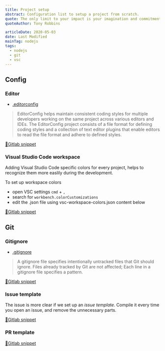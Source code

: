 ```yaml
---
title: Project setup
abstract: Configuration list to setup a project from scratch.
quote: The only limit to your impact is your imagination and commitment.
quoteAuthor: Tony Robbins

articleDate: 2020-05-03
date: Last Modified
mainTag: nodejs
tags:
  - nodejs
  - git
  - vsc
---
```


## Config

### Editor

- [.editorconfig](https://editorconfig.org/)

> EditorConfig helps maintain consistent coding styles for multiple developers working on the same project across various editors and IDEs. The EditorConfig project consists of a file format for defining coding styles and a collection of text editor plugins that enable editors to read the file format and adhere to defined styles.

[🦊Gitlab snippet](https://gitlab.com/giuliach/super-snippets/-/blob/ddd5ada971279ed6f0440a52dbaf0b4ac2df13eb/config/.editorconfig)


### Visual Studio Code workspace

Adding Visual Studio Code specific colors for every project, helps to recognize them more easlily during the development.

To set up workspace colors

- open VSC settings `cmd` + `,`
- search for `workbench.colorCustomizations`
- edit the .json file using vsc-workspace-colors.json content below

[🦊Gitlab snippet](https://gitlab.com/giuliach/super-snippets/-/blob/ddd5ada971279ed6f0440a52dbaf0b4ac2df13eb/vsc/vsc-workspace-colors.json)

## Git

### Gitignore

- [.gitignore](https://git-scm.com/docs/gitignore)

> A gitignore file specifies intentionally untracked files that Git should ignore. Files already tracked by Git are not affected; Each line in a gitignore file specifies a pattern.

[🦊Gitlab snippet](https://gitlab.com/giuliach/super-snippets/-/blob/ddd5ada971279ed6f0440a52dbaf0b4ac2df13eb/git/.gitignore)

### Issue template

The issue is more clear if we set up an _issue template_. Compile it every time you open an issue, and remove the unnecessary parts.

[🦊Gitlab snippet](https://gitlab.com/giuliach/super-snippets/-/blob/ddd5ada971279ed6f0440a52dbaf0b4ac2df13eb/git/issue-template.md)


### PR template

[🦊Gitlab snippet](https://gitlab.com/giuliach/super-snippets/-/blob/ddd5ada971279ed6f0440a52dbaf0b4ac2df13eb/git/pr-template.md)
